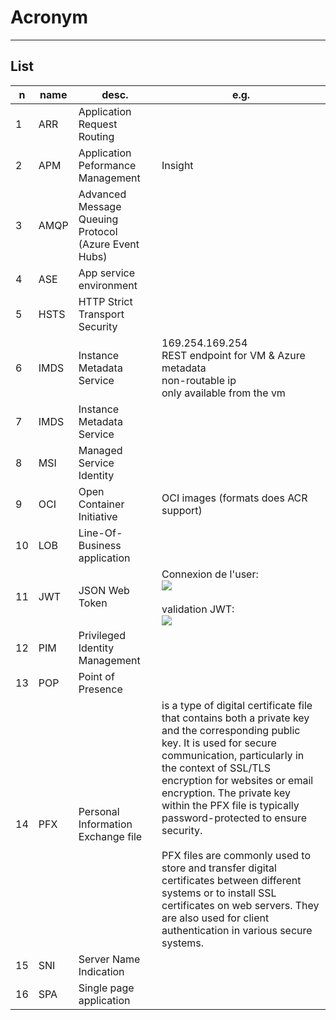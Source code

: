 # Acronym

---

## List
|n|name|desc.|e.g.|
|-|----|-----|----|
|1|ARR|Application Request Routing||
|2|APM|Application Peformance Management|Insight|
|3|AMQP|Advanced Message Queuing Protocol (Azure Event Hubs)|
|4|ASE|App service environment||
|5|HSTS|HTTP Strict Transport Security|
|6|IMDS|Instance Metadata Service|169.254.169.254<br/>REST endpoint for VM & Azure metadata<br/>non-routable ip<br/>only available from the vm|
|7|IMDS|Instance Metadata Service| 
|8|MSI|Managed Service Identity|
|9|OCI|Open Container Initiative|OCI images (formats does ACR support)|
|10|LOB|Line-Of-Business application|
|11|JWT|JSON Web Token|Connexion de l'user:<br/>[<img src="https://i.imgur.com/Qi4iTkt.png">](https://i.imgur.com/Qi4iTkt.png)<br/><br/>validation JWT:<br/>[<img src="https://i.imgur.com/0iaigS4.png">](https://i.imgur.com/0iaigS4.png)|
|12|PIM|Privileged Identity Management||
|13|POP|Point of Presence||
|14|PFX|Personal Information Exchange file| is a type of digital certificate file that contains both a private key and the corresponding public key. It is used for secure communication, particularly in the context of SSL/TLS encryption for websites or email encryption. The private key within the PFX file is typically password-protected to ensure security.<br/><br/>PFX files are commonly used to store and transfer digital certificates between different systems or to install SSL certificates on web servers. They are also used for client authentication in various secure systems.|
|15|SNI|Server Name Indication|
|16|SPA|Single page application|
